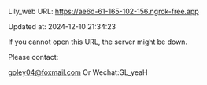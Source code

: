 Lily_web URL: https://ae6d-61-165-102-156.ngrok-free.app

Updated at: 2024-12-10 21:34:23

If you cannot open this URL, the server might be down.

Please contact: 

goley04@foxmail.com Or Wechat:GL_yeaH